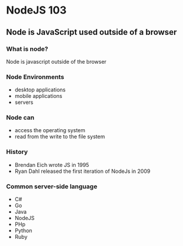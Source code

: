 # NodeJS 103
## Node is JavaScript used outside of a browser 


### What is node?
Node is javascript outside of the browser 

### Node Environments 
- desktop applications
- mobile applications
- servers

### Node can 
- access the operating system
- read from the write to the file system

### History
- Brendan Eich wrote JS in 1995
- Ryan Dahl released the first iteration of NodeJs in 2009

### Common server-side language 
- C#
- Go
- Java
- NodeJS
- PHp
- Python
- Ruby 



